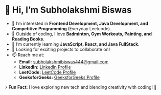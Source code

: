 # 👋 Hi, I’m Subholakshmi Biswas
- 👀 I’m interested in **Frontend Development, Java Development, and Competitive Programming** (Everyday Leetcode).  
- 🎨 Outside of coding, I love **Badminton, Gym Workouts, Painting, and Reading Books**.  
- 🌱 I’m currently learning **JavaScript, React, and Java FullStack**.  
- 🎯 Looking for exciting projects to collaborate on!  
- 📫 Reach me at:  
  - **Email:** subholakshmibiswas444@gmail.com  
  - **LinkedIn:** [LinkedIn Profile](http://www.linkedin.com/in/subholakshmibiswas)  
  - **LeetCode:** [LeetCode Profile]((https://leetcode.com/u/subhlakshmi/))  
  - **GeeksforGeeks:** [GeeksforGeeks Profile]([https://www.geeksforgeeks.org/user/subholakshmcyrg/])  

⚡ **Fun Fact:** I love exploring new tech and blending creativity with coding! 🚀  

